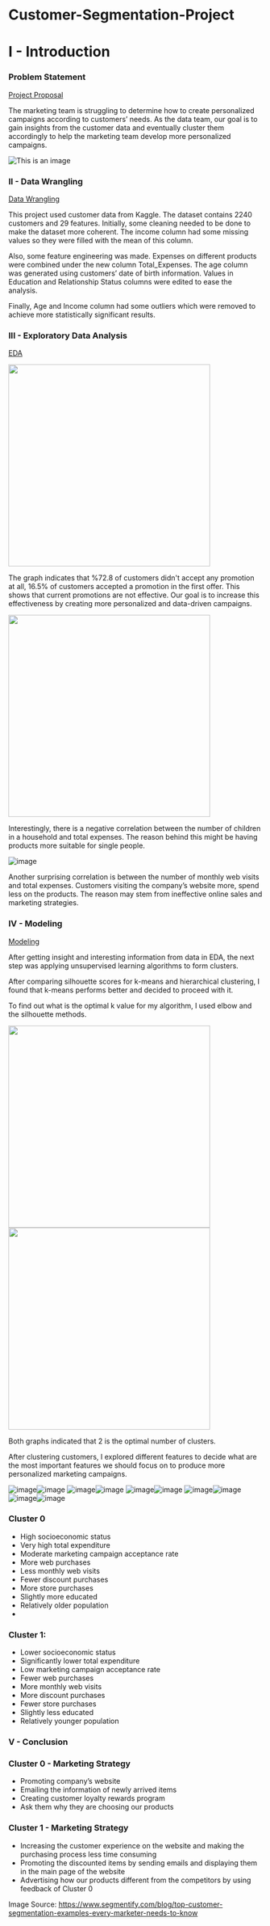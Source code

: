 # Customer-Segmentation-Project

# I - Introduction
### Problem Statement
[Project Proposal](https://github.com/aliatabay1/Customer-Segmentation-Project/blob/main/Capstone%20Two%20-%20Project%20Proposal.pdf)

The marketing team is struggling to determine how to create personalized campaigns according to customers’ needs. As the data team, our goal is to gain insights from the customer data and eventually cluster them accordingly to help the marketing team develop more personalized campaigns. 

![This is an image](https://www.segmentify.com/wp-content/uploads/2021/08/Top-Customer-Segmentation-Examples-every-Marketer-Needs-to-Know.png)

### II - Data Wrangling

[Data Wrangling](https://github.com/aliatabay1/Customer-Segmentation-Project/blob/main/Notebooks/Data%20Wrangling.ipynb)

This project used customer data from Kaggle. The dataset contains 2240 customers and 29 features. Initially, some cleaning needed to be done to make the dataset more coherent. The income column had some missing values so they were filled with the mean of this column. 

Also, some feature engineering was made. Expenses on different products were combined under the new column Total_Expenses. The age column was generated using customers’ date of birth information. Values in Education and Relationship Status columns were edited to ease the analysis. 

Finally, Age and Income column had some outliers which were removed to achieve more statistically significant results. 

### III - Exploratory Data Analysis

[EDA](https://github.com/aliatabay1/Customer-Segmentation-Project/blob/main/Notebooks/Exploratory%20Data%20Analysis.ipynb)

<img src="https://user-images.githubusercontent.com/91096434/157329732-a022f966-2db1-4069-9879-5e4287ba4e9b.png" width="400">

The graph indicates that  %72.8 of customers didn't accept any promotion at all, 16.5% of customers accepted a promotion in the first offer. This shows that current promotions are not effective. Our goal is to increase this effectiveness by creating more personalized and data-driven campaigns.

<img src="https://user-images.githubusercontent.com/91096434/157329954-9620fdc3-3399-42a5-9ac2-c9b39757b9e5.png" width="400">

Interestingly, there is a negative correlation between the number of children in a household and total expenses. The reason behind this might be having products more suitable for single people. 

![image](https://user-images.githubusercontent.com/91096434/157502553-d4fffb22-b188-4cdd-9419-887ea1d55e0e.png)

Another surprising correlation is between the number of monthly web visits and total expenses. Customers visiting the company’s website more, spend less on the products. The reason may stem from ineffective online sales and marketing strategies.



### IV - Modeling
[Modeling](https://github.com/aliatabay1/Customer-Segmentation-Project/blob/main/Notebooks/Modeling.ipynb)

After getting insight and interesting information from data in EDA, the next step was applying unsupervised learning algorithms to form clusters. 

After comparing silhouette scores for k-means and hierarchical clustering, I found that k-means performs better and decided to proceed with it.     

To find out what is the optimal k value for my algorithm, I used elbow and the silhouette methods. 

<img src="https://user-images.githubusercontent.com/91096434/157326027-4677f8dd-3ef4-4e06-9cb0-216421cbf780.png" width="400"> <img src="https://user-images.githubusercontent.com/91096434/157326724-6f7874b3-c735-4cc3-94ef-63d8e4e2abc0.png" width="400">

Both graphs indicated that 2 is the optimal number of clusters.

After clustering customers, I explored different features to decide what are the most important features we should focus on to produce more personalized marketing campaigns.

![image](https://user-images.githubusercontent.com/91096434/157330948-96e762cd-57d9-4fc3-9be0-ebead1c464de.png)![image](https://user-images.githubusercontent.com/91096434/157330968-6d4ec8fb-ddc6-4cab-b4e6-a7bef8709e80.png)
![image](https://user-images.githubusercontent.com/91096434/157331016-c1a0f26e-b199-4c3b-9f72-7f858efd4264.png)![image](https://user-images.githubusercontent.com/91096434/157331077-f6df1ff5-c5b2-445b-827b-90ce0d0f0e16.png)
![image](https://user-images.githubusercontent.com/91096434/157331102-7875b9e4-e930-4ebb-a433-b46194e609ba.png)![image](https://user-images.githubusercontent.com/91096434/157331121-6e7d775c-bba4-41fc-bc04-cbda5058a8ed.png)
![image](https://user-images.githubusercontent.com/91096434/157331133-69dd0cd6-eef0-4e30-8f4d-5933fe4c0c7f.png)![image](https://user-images.githubusercontent.com/91096434/157331156-3ce8a9d6-d3d5-44a3-a967-6dd530d79779.png)
![image](https://user-images.githubusercontent.com/91096434/157331195-180fef66-22fa-469f-bd3a-e7a97c301215.png)![image](https://user-images.githubusercontent.com/91096434/157331226-b6ec3104-220d-4ab8-8bd3-d2aa7d771115.png)


### Cluster 0 
- High socioeconomic status
- Very high total expenditure
- Moderate marketing campaign acceptance rate
- More web purchases
- Less monthly web visits
- Fewer discount purchases
- More store purchases
- Slightly more educated
- Relatively older population
- 
### Cluster 1:
- Lower socioeconomic status
- Significantly lower total expenditure
- Low marketing campaign acceptance rate
- Fewer web purchases
- More monthly web visits
- More discount purchases
- Fewer store purchases
- Slightly less educated
- Relatively younger population

### V - Conclusion

### Cluster 0 - Marketing Strategy 
- Promoting company’s website
- Emailing the information of newly arrived items
- Creating customer loyalty rewards program 
- Ask them why they are choosing our products


### Cluster 1 - Marketing Strategy 
- Increasing the customer experience on the website and making the purchasing process less time consuming
- Promoting the discounted items by sending emails and displaying them in the main page of the website
- Advertising how our products different from the competitors by using feedback of Cluster 0


Image Source: https://www.segmentify.com/blog/top-customer-segmentation-examples-every-marketer-needs-to-know
